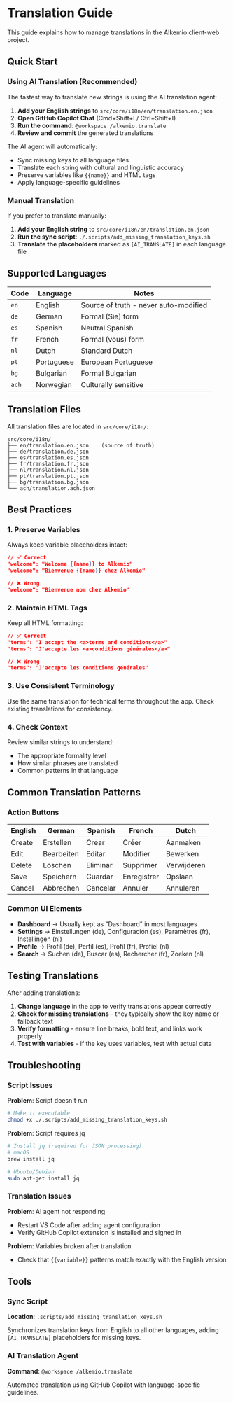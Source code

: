 # Translation Guide

This guide explains how to manage translations in the Alkemio client-web project.

## Quick Start

### Using AI Translation (Recommended)

The fastest way to translate new strings is using the AI translation agent:

1. **Add your English strings** to `src/core/i18n/en/translation.en.json`
2. **Open GitHub Copilot Chat** (Cmd+Shift+I / Ctrl+Shift+I)
3. **Run the command**: `@workspace /alkemio.translate`
4. **Review and commit** the generated translations

The AI agent will automatically:

- Sync missing keys to all language files
- Translate each string with cultural and linguistic accuracy
- Preserve variables like `{{name}}` and HTML tags
- Apply language-specific guidelines

### Manual Translation

If you prefer to translate manually:

1. **Add your English string** to `src/core/i18n/en/translation.en.json`
2. **Run the sync script**: `./.scripts/add_missing_translation_keys.sh`
3. **Translate the placeholders** marked as `[AI_TRANSLATE]` in each language file

## Supported Languages

| Code  | Language   | Notes                                 |
| ----- | ---------- | ------------------------------------- |
| `en`  | English    | Source of truth - never auto-modified |
| `de`  | German     | Formal (Sie) form                     |
| `es`  | Spanish    | Neutral Spanish                       |
| `fr`  | French     | Formal (vous) form                    |
| `nl`  | Dutch      | Standard Dutch                        |
| `pt`  | Portuguese | European Portuguese                   |
| `bg`  | Bulgarian  | Formal Bulgarian                      |
| `ach` | Norwegian  | Culturally sensitive                  |

## Translation Files

All translation files are located in `src/core/i18n/`:

```
src/core/i18n/
├── en/translation.en.json    (source of truth)
├── de/translation.de.json
├── es/translation.es.json
├── fr/translation.fr.json
├── nl/translation.nl.json
├── pt/translation.pt.json
├── bg/translation.bg.json
└── ach/translation.ach.json
```

## Best Practices

### 1. Preserve Variables

Always keep variable placeholders intact:

```json
// ✅ Correct
"welcome": "Welcome {{name}} to Alkemio"
"welcome": "Bienvenue {{name}} chez Alkemio"

// ❌ Wrong
"welcome": "Bienvenue nom chez Alkemio"
```

### 2. Maintain HTML Tags

Keep all HTML formatting:

```json
// ✅ Correct
"terms": "I accept the <a>terms and conditions</a>"
"terms": "J'accepte les <a>conditions générales</a>"

// ❌ Wrong
"terms": "J'accepte les conditions générales"
```

### 3. Use Consistent Terminology

Use the same translation for technical terms throughout the app. Check existing translations for consistency.

### 4. Check Context

Review similar strings to understand:

- The appropriate formality level
- How similar phrases are translated
- Common patterns in that language

## Common Translation Patterns

### Action Buttons

| English | German     | Spanish  | French      | Dutch       |
| ------- | ---------- | -------- | ----------- | ----------- |
| Create  | Erstellen  | Crear    | Créer       | Aanmaken    |
| Edit    | Bearbeiten | Editar   | Modifier    | Bewerken    |
| Delete  | Löschen    | Eliminar | Supprimer   | Verwijderen |
| Save    | Speichern  | Guardar  | Enregistrer | Opslaan     |
| Cancel  | Abbrechen  | Cancelar | Annuler     | Annuleren   |

### Common UI Elements

- **Dashboard** → Usually kept as "Dashboard" in most languages
- **Settings** → Einstellungen (de), Configuración (es), Paramètres (fr), Instellingen (nl)
- **Profile** → Profil (de), Perfil (es), Profil (fr), Profiel (nl)
- **Search** → Suchen (de), Buscar (es), Rechercher (fr), Zoeken (nl)

## Testing Translations

After adding translations:

1. **Change language** in the app to verify translations appear correctly
2. **Check for missing translations** - they typically show the key name or fallback text
3. **Verify formatting** - ensure line breaks, bold text, and links work properly
4. **Test with variables** - if the key uses variables, test with actual data

## Troubleshooting

### Script Issues

**Problem**: Script doesn't run

```bash
# Make it executable
chmod +x ./.scripts/add_missing_translation_keys.sh
```

**Problem**: Script requires jq

```bash
# Install jq (required for JSON processing)
# macOS
brew install jq

# Ubuntu/Debian
sudo apt-get install jq
```

### Translation Issues

**Problem**: AI agent not responding

- Restart VS Code after adding agent configuration
- Verify GitHub Copilot extension is installed and signed in

**Problem**: Variables broken after translation

- Check that `{{variable}}` patterns match exactly with the English version

## Tools

### Sync Script

**Location**: `.scripts/add_missing_translation_keys.sh`

Synchronizes translation keys from English to all other languages, adding `[AI_TRANSLATE]` placeholders for missing keys.

### AI Translation Agent

**Command**: `@workspace /alkemio.translate`

Automated translation using GitHub Copilot with language-specific guidelines.
